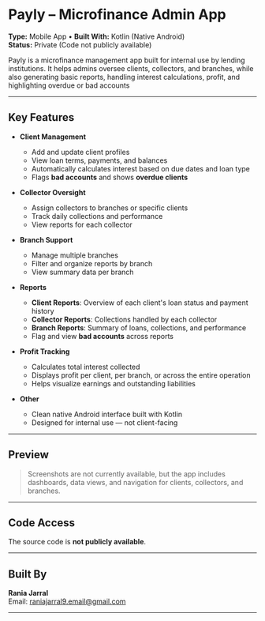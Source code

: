 # Payly – Microfinance Admin App

**Type:** Mobile App • **Built With:** Kotlin (Native Android)  
**Status:** Private (Code not publicly available)

Payly is a microfinance management app built for internal use by lending institutions. It helps admins oversee clients, collectors, and branches, while also generating basic reports, handling interest calculations, profit, and highlighting overdue or bad accounts

---

## Key Features

- **Client Management**
  - Add and update client profiles
  - View loan terms, payments, and balances
  - Automatically calculates interest based on due dates and loan type
  - Flags **bad accounts** and shows **overdue clients**

- **Collector Oversight**
  - Assign collectors to branches or specific clients
  - Track daily collections and performance
  - View reports for each collector

- **Branch Support**
  - Manage multiple branches
  - Filter and organize reports by branch
  - View summary data per branch

- **Reports**
  - **Client Reports**: Overview of each client's loan status and payment history
  - **Collector Reports**: Collections handled by each collector
  - **Branch Reports**: Summary of loans, collections, and performance
  - Flag and view **bad accounts** across reports

- **Profit Tracking**
  - Calculates total interest collected
  - Displays profit per client, per branch, or across the entire operation
  - Helps visualize earnings and outstanding liabilities

- **Other**
  - Clean native Android interface built with Kotlin
  - Designed for internal use — not client-facing

---

## Preview

> Screenshots are not currently available, but the app includes dashboards, data views, and navigation for clients, collectors, and branches.

---

## Code Access

The source code is **not publicly available**. 

---

## Built By

**Rania Jarral**  
Email: raniajarral9.email@gmail.com  

---
